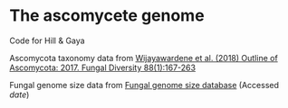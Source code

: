 # The ascomycete genome
Code for Hill & Gaya
 
Ascomycota taxonomy data from [Wijayawardene et al. (2018) Outline of Ascomycota: 2017. Fungal Diversity 88(1):167-263](https://link.springer.com/article/10.1007%2Fs13225-018-0394-8)

Fungal genome size data from [Fungal genome size database](http://www.zbi.ee/fungal-genomesize/) (Accessed *date*)
